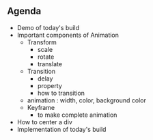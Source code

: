 ## Agenda

* Demo of today's build
 * Important components of Animation 
	 * Transform
    	 * scale
    	 * rotate
    	 * translate
	 * Transition
    	 * delay
    	 * property
    	 * how to transition
  	 *  animation : width, color, background color
	 * Keyframe
    	 * to make complete animation
* How to center a div
* Implementation of today's build